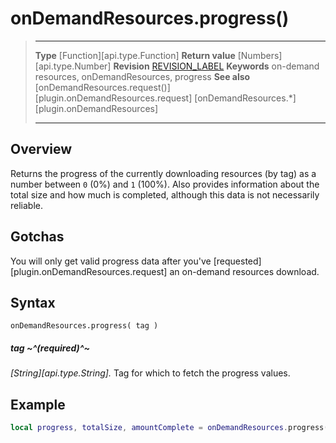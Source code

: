 # onDemandResources.progress()

> --------------------- ------------------------------------------------------------------------------------------
> __Type__              [Function][api.type.Function]
> __Return value__      [Numbers][api.type.Number]
> __Revision__          [REVISION_LABEL](REVISION_URL)
> __Keywords__          on-demand resources, onDemandResources, progress
> __See also__          [onDemandResources.request()][plugin.onDemandResources.request]
>                       [onDemandResources.*][plugin.onDemandResources]
> --------------------- ------------------------------------------------------------------------------------------


## Overview

Returns the progress of the currently downloading resources (by&nbsp;tag) as a number between `0` (0%) and `1` (100%). Also provides information about the total size and how much is completed, although this data is not necessarily reliable.


## Gotchas

You will only get valid progress data after you've [requested][plugin.onDemandResources.request] an <nobr>on-demand</nobr> resources download.


## Syntax

	onDemandResources.progress( tag )

##### tag ~^(required)^~
_[String][api.type.String]._ Tag for which to fetch the progress values.


## Example

``````lua
local progress, totalSize, amountComplete = onDemandResources.progress( "imgL1" )
``````